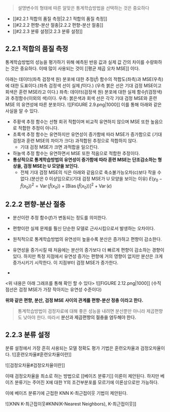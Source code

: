 >설명변수의 형태에 따른 알맞은 통계학습방법을 선택하는 것은 중요하다

- [[#2.2.1 적합의 품질 측정|2.2.1 적합의 품질 측정]]
- [[#2.2.2 편향-분산 절충|2.2.2 편향-분산 절충]]
- [[#2.2.3 분류 설정|2.2.3 분류 설정]]

## 2.2.1 적합의 품질 측정
통계학습방법의 성능을 평가하기 위해 예측된 반응 값과 실제 값 간의 차이를 수량화하는 것은 중요하다. 이때 많이 사용되는 것이 [[평균 제곱 오차 MSE]] 이다.

아래는 데이터(좌측 검정색 원) 분포에 대한 추정($\hat{f}$) 함수의 적합도(좌측)과 MSE(우측)에 대한 도표이다.(좌측 검정색 선이 실제 $f$이다.) (우측 붉은 선은 기대 검정 MSE이고 회색은 훈련 MSE라고 이다.)
좌측: 데이터(검정색 원) 분포에 대한 실제 함수$f$(검정색)과 추정함수(이외의 색)이다.
우측: 붉은색과 회색 선은 각각 기대 검정 MSE와 훈련 MSE 의 유연성에 따른 분포이다. 
![[FIGURE 2.9.png|1000]]
이를 통해 아래와 같은 사실을 알 수 있다.
* 주황색 추정 함수는 선형 회귀 적합이며 비교적 유연하지 않으며 MSE 또한 높음으로 적합한 추정이 아니다.
* 초록색 추정 함수는 유연하지만 유연성이 증가함에 따라 MSE가 증가함으로 (기대 검정과 훈련 MSE의 차이가 크다) 과적합된 추정으로 적합하지 않다.
	* 기대 검정 MSE가 크면 과적합을 일으킨다.
* 하늘색 추정 함수는 유연하면서 MSE 또한 적음으로 적합한 추정이다.
* **통상적으로 통계학습방법의 유연성이 증가함에 따라 훈련 MSE는 단조감소하는 형상을, 검정 MSE는 U 모양을 보인다.**
	* 전체 기대 검정 MSE의 식은 아래와 같음으로 축소불가능오차(c)보다 작을 수 없다.(분산은 0 이상임으로)(기대 검정 MSE가 U 모양을 보이는 이유)
	  $E\left(y_0-\hat{f}\left(x_0\right)\right)^2=\operatorname{Var}\left(\hat{f}\left(x_0\right)\right)+\left[\operatorname{Bias}\left(\hat{f}\left(x_0\right)\right)\right]^2+\operatorname{Var}(\epsilon)$
	  


## 2.2.2 편향-분산 절충
* 분산이란 추정 함수($f$)가 변동되는 정도를 의미한다.
* 편향이란 실제 문제를 훨신 단순한 모델로 근사시킴으로서 발생하는 오차이다.

* 원칙적으로 통계학습방법의 유연성이 높을수록 분산은 증가하고 편향이 감소한다.
* 유연성을 증가시킬 때 처음에는 분산의 증가보다 더 빠르게 편향이 감소하는 경향이 있다. 하지만 특정 지점에서 유연성 증가는 편향에 거의 영향이 없지만 분산은 크게 증가시키기 시작한다. 이 지점부터 검정 MSE가 증가한다.
* 
<위 내용은 아래 그래프를 통해 확인 할 수 있다>
 ![[FIGURE 2.12.png|1000]]
 (수직 점선은 검정 MSE가 가장 작아지는 유연성 수준이다)

**위와 같은 편향, 분산, 검정 MSE 사이의 관계를 편향-분산 정충 이라고 한다.**
>통계학습방법이 검정자료에 대해 좋은 성능을 내려면 분산뿐만 아니라 제곱편향도 낮아야 한다. 따라서 **분산과 제곱편향의 절충을 염두해야 한다.**

## 2.2.3 분류 설정
분류 설정에서 가장 흔히 사용되는 모델 정확도 평가 기법은 훈련오차율과 검정오차율이다.
![[훈련오차율#훈련오차율이란]]

![[검정오차율#검정오차율이란]]

이때 검정오차율을 최소로 하는 방법으로 [[베이즈 분류기]] 이론이 제안된다. 하지만 베이즈 분류기는 주어진 X에 대한 Y의 조건부분포를 모르기에 이론상으로만 가능하다.

이에 베이즈 분류기에 근접한 KNN K-최근접이웃 기법이 제안된다.

![[KNN K-최근접이웃#KNN(K-Nearest Neighbors), K-최근접이웃]]